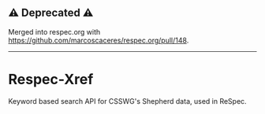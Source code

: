 ## ⚠ Deprecated ⚠

Merged into respec.org with https://github.com/marcoscaceres/respec.org/pull/148.

---

# Respec-Xref

Keyword based search API for CSSWG's Shepherd data, used in ReSpec.

